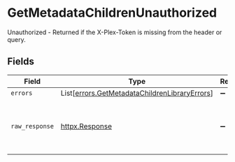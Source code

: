 # GetMetadataChildrenUnauthorized

Unauthorized - Returned if the X-Plex-Token is missing from the header or query.


## Fields

| Field                                                                                                    | Type                                                                                                     | Required                                                                                                 | Description                                                                                              |
| -------------------------------------------------------------------------------------------------------- | -------------------------------------------------------------------------------------------------------- | -------------------------------------------------------------------------------------------------------- | -------------------------------------------------------------------------------------------------------- |
| `errors`                                                                                                 | List[[errors.GetMetadataChildrenLibraryErrors](../../models/errors/getmetadatachildrenlibraryerrors.md)] | :heavy_minus_sign:                                                                                       | N/A                                                                                                      |
| `raw_response`                                                                                           | [httpx.Response](https://www.python-httpx.org/api/#response)                                             | :heavy_minus_sign:                                                                                       | Raw HTTP response; suitable for custom response parsing                                                  |